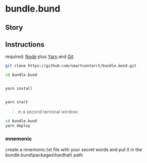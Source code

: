 # bundle.bund

## Story

## Instructions

required: [Node](https://nodejs.org/dist/latest-v12.x/) plus [Yarn](https://classic.yarnpkg.com/en/docs/install/) and [Git](https://git-scm.com/downloads)


```bash
git clone https://github.com/smartcontarct/bundle.bond.git

cd bundle.bund
```

```bash

yarn install

```

```bash

yarn start

```

> in a second terminal window:

```bash
cd bundle.bund
yarn deploy

```

### mnemonic 

create a mnemonic.txt file with your secret words and put it in the bundle.bund\packages\hardhat\ path